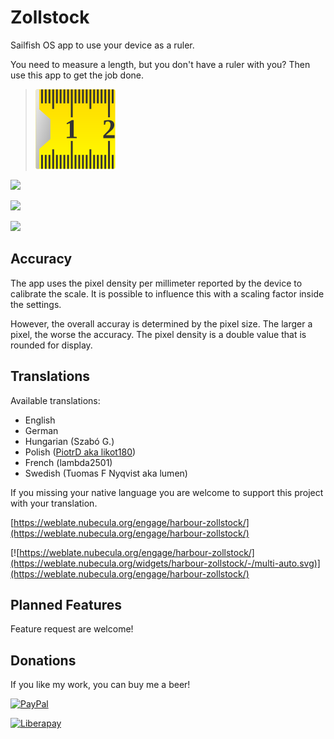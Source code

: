 # Zollstock
Sailfish OS app to use your device as a ruler. 

You need to measure a length, but you don't have a ruler with you? 
Then use this app to get the job done.

>![](icons/128x128/harbour-zollstock.png)

![](https://www.codefactor.io/repository/github/black-sheep-dev/harbour-zollstock/badge?style=plastic)

[![](https://github.com/black-sheep-dev/harbour-zollstock/actions/workflows/main.yml/badge.svg)](https://github.com/black-sheep-dev/harbour-zollstock/actions/workflows/main.yml)

![](http://weblate.nubecula.org/widgets/harbour-zollstock/-/harbour-zollstock/svg-badge.svg)

## Accuracy
The app uses the pixel density per millimeter reported by the device to calibrate the scale. It is possible to influence this with a scaling factor inside the settings.

However, the overall accuray is determined by the pixel size. The larger a pixel, the worse the accuracy. The pixel density is a double value that is rounded for display.

## Translations
Available translations:

- English
- German
- Hungarian (Szabó G.)
- Polish ([PiotrD aka likot180](https://github.com/likot180))
- French (lambda2501)
- Swedish (Tuomas F Nyqvist aka lumen)

If you missing your native language you are welcome to support this project with your translation.

[https://weblate.nubecula.org/engage/harbour-zollstock/](https://weblate.nubecula.org/engage/harbour-zollstock/)

[![https://weblate.nubecula.org/engage/harbour-zollstock/](https://weblate.nubecula.org/widgets/harbour-zollstock/-/multi-auto.svg)](https://weblate.nubecula.org/engage/harbour-zollstock/)

## Planned Features
Feature request are welcome!

## Donations

If you like my work, you can buy me a beer! 

[![PayPal](https://www.paypalobjects.com/en_US/i/btn/btn_donate_LG.gif) ](https://www.paypal.com/paypalme/nubecula/1)

[![Liberapay](https://liberapay.com/assets/widgets/donate.svg)](https://liberapay.com/black-sheep-dev/donate)